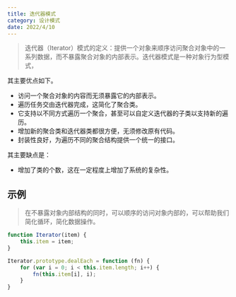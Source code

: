 ```yaml
---
title: 迭代器模式
category: 设计模式
date: 2022/4/10
---
```


> 迭代器（Iterator）模式的定义：提供一个对象来顺序访问聚合对象中的一系列数据，而不暴露聚合对象的内部表示。迭代器模式是一种对象行为型模式，

其主要优点如下。

- 访问一个聚合对象的内容而无须暴露它的内部表示。
- 遍历任务交由迭代器完成，这简化了聚合类。
- 它支持以不同方式遍历一个聚合，甚至可以自定义迭代器的子类以支持新的遍历。
- 增加新的聚合类和迭代器类都很方便，无须修改原有代码。
- 封装性良好，为遍历不同的聚合结构提供一个统一的接口。

其主要缺点是：

- 增加了类的个数，这在一定程度上增加了系统的复杂性。

## 示例

> 在不暴露对象内部结构的同时，可以顺序的访问对象内部的，可以帮助我们简化循环，简化数据操作。

```javascript
function Iterator(item) {
    this.item = item;
}

Iterator.prototype.dealEach = function (fn) {
    for (var i = 0; i < this.item.length; i++) {
        fn(this.item[i], i);
    }
}
```
